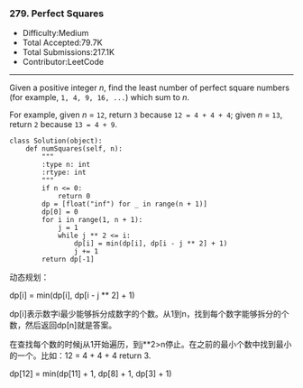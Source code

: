 ### 279. Perfect Squares

- Difficulty:Medium
- Total Accepted:79.7K
- Total Submissions:217.1K
- Contributor:LeetCode

------

Given a positive integer *n*, find the least number of perfect square numbers (for example, `1, 4, 9, 16, ...`) which sum to *n*.

For example, given *n* = `12`, return `3` because `12 = 4 + 4 + 4`; given *n* = `13`, return `2` because `13 = 4 + 9`.



```
class Solution(object):
    def numSquares(self, n):
        """
        :type n: int
        :rtype: int
        """
        if n <= 0:
            return 0
        dp = [float("inf") for _ in range(n + 1)]
        dp[0] = 0
        for i in range(1, n + 1):
            j = 1
            while j ** 2 <= i:
                dp[i] = min(dp[i], dp[i - j ** 2] + 1)
                j += 1
        return dp[-1]
```

动态规划：

dp[i] = min(dp[i], dp[i - j ** 2] + 1)

dp[i]表示数字i最少能够拆分成数字的个数。从1到n，找到每个数字能够拆分的个数，然后返回dp[n]就是答案。

在查找每个数的时候j从1开始遍历，到j**2>n停止。在之前的最小个数中找到最小的一个。比如：12 = 4 + 4 + 4 return 3.

dp[12] = min(dp[11] + 1, dp[8] + 1, dp[3] + 1)